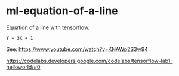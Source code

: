 # ml-equation-of-a-line

Equation of a line with tensorflow.

```Y = 3X + 1```

See:
https://www.youtube.com/watch?v=KNAWp2S3w94

https://codelabs.developers.google.com/codelabs/tensorflow-lab1-helloworld/#0
